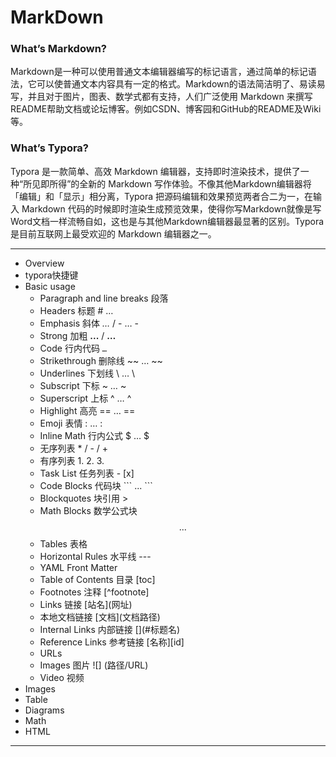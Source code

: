 # MarkDown

### What’s Markdown?

Markdown是一种可以使用普通文本编辑器编写的标记语言，通过简单的标记语法，它可以使普通文本内容具有一定的格式。Markdown的语法简洁明了、易读易写，并且对于图片，图表、数学式都有支持，人们广泛使用 Markdown 来撰写README帮助文档或论坛博客。例如CSDN、博客园和GitHub的README及Wiki等。

### What’s Typora?

Typora 是一款简单、高效 Markdown 编辑器，支持即时渲染技术，提供了一种“所见即所得”的全新的 Markdown 写作体验。不像其他Markdown编辑器将「编辑」和「显示」相分离，Typora 把源码编辑和效果预览两者合二为一，在输入 Markdown 代码的时候即时渲染生成预览效果，使得你写Markdown就像是写Word文档一样流畅自如，这也是与其他Markdown编辑器最显著的区别。Typora 是目前互联网上最受欢迎的 Markdown 编辑器之一。

---

- Overview
- typora快捷键
- Basic usage
  - Paragraph and line breaks 段落
  - Headers 标题 # …
  - Emphasis 斜体 *…* / - … -
  - Strong 加粗 **...** / **…**
  - Code 行内代码 ` … `
  - Strikethrough 删除线 ~~ … ~~
  - Underlines 下划线 \ … \
  - Subscript 下标 ~ … ~
  - Superscript 上标 ^ … ^
  - Highlight 高亮 == … ==
  - Emoji 表情 : … :
  - Inline Math 行内公式 $ … $
  - 无序列表 * / - / +
  - 有序列表 1. 2. 3.
  - Task List 任务列表 - [x\]
  - Code Blocks 代码块 \``` ... ```
  - Blockquotes 块引用 >
  - Math Blocks 数学公式块 $$ ... $$
  - Tables 表格
  - Horizontal Rules 水平线 --- 
  - YAML Front Matter
  - Table of Contents 目录 [toc\]
  - Footnotes 注释 [\^footnote\]
  - Links 链接 \[站名](网址)
  - 本地文档链接 \[文档](文档路径)
  - Internal Links 内部链接 []\(#标题名)
  - Reference Links 参考链接 [名称\][id]
  - URLs
  - Images 图片 ![\] (路径/URL)
  - Video 视频
- Images
- Table
- Diagrams
- Math
- HTML

---


